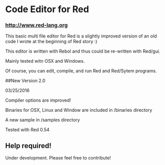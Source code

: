 # Code Editor for Red
### http://www.red-lang.org
This basic multi file editor for Red is a slightly improved version of an old code I wrote at the beginning of Red story :)

This editor is written with Rebol and thus could be re-written with Red/gui. 

Mainly tested witn OSX and Windows.

Of course, you can edit, compile, and run Red and Red/Sytem programs. 

##New Version 2.0

03/25/2016

Compiler options are improved!

Binaries for OSX, Linux and Window are included in /binaries directory

A new sample in /samples directory

Tested with Red 0.54 

## Help required!
Under development. Please feel free to contribute!
